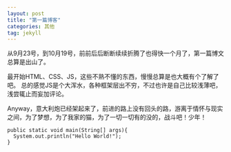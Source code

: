 ```yaml
---
layout: post
title: "第一篇博客"
categories: 其他
tag: jekyll
---
```

从9月23号，到10月19号，前前后后断断续续折腾了也得快一个月了，第一篇博文总算是出山了。

最开始HTML、CSS、JS，这些不熟不懂的东西，慢慢总算是也大概有个了解了吧。
总的感觉JS是个大浑水，各种框架层出不穷，不过也许是自己比较浅薄吧，浅尝辄止而妄加评论。

Anyway，意大利炮已经架起来了，前进的路上没有回头的路，游离于情怀与现实之间，为了梦想，为了我家的猫，为了一切一切有的没的，战斗吧！少年！

```
public static void main(String[] args){
  System.out.println("Hello World!");
}
```